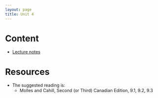 ```yaml
---
layout: page
title: Unit 4
---
```


# Content

* [Lecture notes](materials/life_history.handouts.pdf)

# Resources

* The suggested reading is:
  * Molles and Cahill, Second (or Third) Canadian Edition, 9.1, 9.2, 9.3

